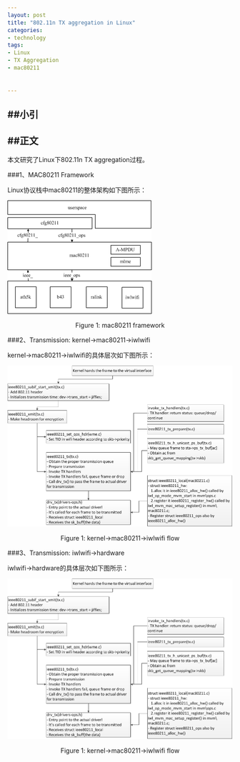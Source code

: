 ```yaml
---
layout: post
title: "802.11n TX aggregation in Linux"
categories:
- technology  
tags:
- Linux
- TX Aggregation
- mac80211


---
```


##小引
----

##正文
----  

本文研究了Linux下802.11n TX aggregation过程。

###1、MAC80211 Framework  

Linux协议栈中mac80211的整体架构如下图所示：	  

![图片](/assets/images/mac80211_framework.png)  
<center>Figure 1: mac80211 framework</center>

###2、Transmission: kernel->mac80211->iwlwifi  

kernel->mac80211->iwlwifi的具体层次如下图所示：	  

![图片](/assets/images/tx_agg_1.png)  
<center>Figure 1: kernel->mac80211->iwlwifi flow</center>


###3、Transmission: iwlwifi->hardware  

iwlwifi->hardware的具体层次如下图所示：	  

![图片](/assets/images/tx_agg_1.png)  
<center>Figure 1: kernel->mac80211->iwlwifi flow</center>